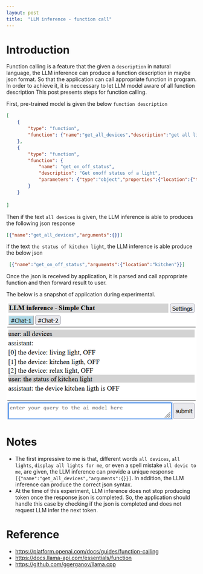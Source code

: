```yaml
---
layout: post
title:  "LLM inference - function call"
---
```


# Introduction

Function calling is a feature that the given a `description` in natural language, the LLM inference can produce a function description in maybe json format. So that the application can call appropriate function in program. 
In order to achieve it, it is neccessary to let LLM model aware of all function description
This post presents steps for function calling.

First, pre-trained model is given the below `function description`
``` json
[
    {
        "type": "function",
        "function": {"name":"get_all_devices","description":"get all lights","parameters":{}}
    },
    {
        "type": "function",
        "function": {
            "name": "get_on_off_status",
            "description": "Get onoff status of a light",
            "parameters": {"type":"object","properties":{"location":{"type":"string","description":"name of light"}},"required":["location"]}
        }
    }
     
]
```

Then if the text `all devices` is given, the LLM inference is able to produces the following json response

```json
[{"name":"get_all_devices","arguments":{}}]
```

if the text `the status of kitchen light`, the LLM inference is able produce the below json
```json
 [{"name":"get_on_off_status","arguments":{"location":"kitchen"}}]
```

Once the json is received by application, it is parsed and call appropriate function and then forward result to user.

The below is a snapshot of application during experimental.

![screenshot](/assets/img/llm_inference_01.png)



# Notes
* The first impressive to me is that, different words `all devices`, `all lights`, `display all lights for me`, or even a spell mistake `all devic to me`, are given, the LLM inference can provide a unique response `[{"name":"get_all_devices","arguments":{}}]`. In addition, the LLM inference can produce the correct json syntax.
* At the time of this experiment, LLM inference does not stop producing token once the response json is completed. So, the application should handle this case by checking if the json is completed and does not request LLM infer the next token. 



# Reference
* https://platform.openai.com/docs/guides/function-calling
* https://docs.llama-api.com/essentials/function
* https://github.com/ggerganov/llama.cpp
  
